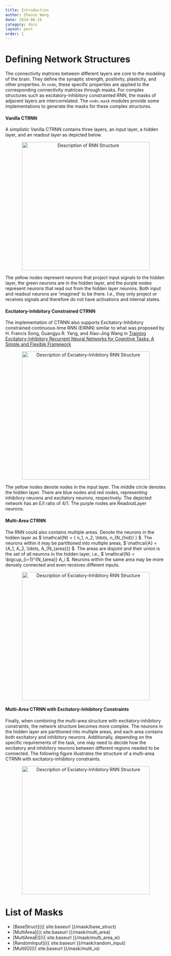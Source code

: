 ```yaml
---
title: Introduction
author: Zhaoze Wang
date: 2024-06-16
category: docs
layout: post
order: 1
---
```


# Defining Network Structures
The connectivity matrices between different layers are core to the modeling of the brain. They define the synaptic strength, positivity, plasticity, and other properties. In `nn4n`, these specific properties are applied to the corresponding connectivity matrices through masks. For complex structures such as excitatory-inhibitory constrainted RNN, the masks of adjacent layers are intercorrelated. The `nn4n.mask` modules provide some implementations to generate the masks for these complex structures.

#### Vanilla CTRNN
A simplistic Vanilla CTRNN contains three layers, an input layer, a hidden layer, and an readout layer as depicted below.

<p align="center">
  <img src="{{ '/assets/images/basics/RNN_structure.png' | relative_url }}" width="400" alt="Description of RNN Structure">
</p>

The yellow nodes represent neurons that project input signals to the hidden layer, the green neurons are in the hidden layer, and the purple nodes represent neurons that read out from the hidden layer neurons. Both input and readout neurons are 'imagined' to be there. I.e., they only project or receives signals and therefore do not have activations and internal states.

#### Excitatory-Inhibitory Constrained CTRNN
The implementation of CTRNN also supports Excitatory-Inhibitory constrained continuous-time RNN (EIRNN) similar to what was proposed by H. Francis Song, Guangyu R. Yang, and Xiao-Jing Wang in [Training Excitatory-Inhibitory Recurrent Neural Networks for Cognitive Tasks: A Simple and Flexible Framework](https://doi.org/10.1371/journal.pcbi.1004792)

<p align="center">
  <img src="{{ '/assets/images/basics/EIRNN_structure.png' | relative_url }}" width="400" alt="Description of Exciatory-Inhibitory RNN Structure">
</p>

The yellow nodes denote nodes in the input layer. The middle circle denotes the hidden layer. There are blue nodes and red nodes, representing inhibitory neurons and excitatory neurons, respectively. The depicted network has an E/I ratio of 4/1. The purple nodes are ReadoutLayer neurons.

#### Multi-Area CTRNN
The RNN could also contains multiple areas. Denote the neurons in the hidden layer as $ \mathcal{N} = \{ n_1, n_2, \ldots, n_{N_{hid}} \} $. The neurons within it may be partitioned into multiple areas, $ \mathcal{A} = \{A_1, A_2, \ldots, A_{N_{area}}\} $. The areas are disjoint and their union is the set of all neurons in the hidden layer, i.e., $ \mathcal{N} = \bigcup_{i=1}^{N_{area}} A_i $. Neurons within the same area may be more densely connected and even receives different inputs.

<p align="center">
  <img src="{{ '/assets/images/basics/Multi_Area_Structure.png' | relative_url }}" width="400" alt="Description of Exciatory-Inhibitory RNN Structure">
</p>

#### Multi-Area CTRNN with Excitatory-Inhibitory Constraints
Finally, when combining the multi-area structure with excitatory-inhibitory constraints, the network structure becomes more complex. The neurons in the hidden layer are partitioned into multiple areas, and each area contains both excitatory and inhibitory neurons. Additionally, depending on the specific requirements of the task, one may need to decide how the excitatory and inhibitory neurons between different regions needed to be connected. The following figure illustrates the structure of a multi-area CTRNN with excitatory-inhibitory constraints.

<p align="center">
  <img src="{{ '/assets/images/basics/Multi_Area_EI_Structure.png' | relative_url }}" width="400" alt="Description of Exciatory-Inhibitory RNN Structure">
</p>


# List of Masks
- [BaseStruct]({{ site.baseurl }}/mask/base_struct)
- [MultiArea]({{ site.baseurl }}/mask/multi_area)
- [MultiAreaEI]({{ site.baseurl }}/mask/multi_area_ei)
- [RandomInput]({{ site.baseurl }}/mask/random_input)
- [MultiIO]({{ site.baseurl }}/mask/multi_io)